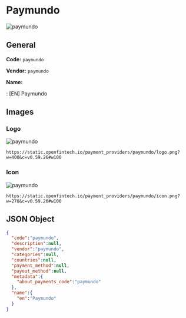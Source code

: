 
# Paymundo 
![paymundo](https://static.openfintech.io/payment_providers/paymundo/logo.png?w=400&c=v0.59.26#w100)  

## General 
 
**Code:** `paymundo` 
 
**Vendor:** `paymundo` 
 
**Name:** 
 
:	[EN] Paymundo 
 

## Images 

### Logo 
 
![paymundo](https://static.openfintech.io/payment_providers/paymundo/logo.png?w=400&c=v0.59.26#w100)  

```
https://static.openfintech.io/payment_providers/paymundo/logo.png?w=400&c=v0.59.26#w100
```  

### Icon 
 
![paymundo](https://static.openfintech.io/payment_providers/paymundo/icon.png?w=278&c=v0.59.26#w100)  

```
https://static.openfintech.io/payment_providers/paymundo/icon.png?w=278&c=v0.59.26#w100
```  

## JSON Object 

```json
{
  "code":"paymundo",
  "description":null,
  "vendor":"paymundo",
  "categories":null,
  "countries":null,
  "payment_method":null,
  "payout_method":null,
  "metadata":{
    "about_payments_code":"paymundo"
  },
  "name":{
    "en":"Paymundo"
  }
}
```  
